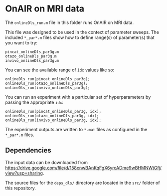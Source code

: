 # OnAIR on MRI data

The `onlineDls_run.m` file in this folder runs OnAIR on MRI data.

This file was designed to be used in the context of parameter sweeps.
The included `*_par*.m` files show how to define range(s) of parameter(s) that
you want to try:

```
pincat_onlineDls_par3g.m
otazo_onlineDls_par3g.m
invivo_onlineDls_par3g.m
```

You can see the available range of `idx` values like so:

```
onlineDls_run(pincat_onlineDls_par3g);
onlineDls_run(otazo_onlineDls_par3g);
onlineDls_run(invivo_onlineDls_par3g);
```

You can run an experiment with a particular set of hyperparameters by passing
the appropriate `idx`:

```
onlineDls_run(pincat_onlineDls_par3g, idx);
onlineDls_run(otazo_onlineDls_par3g, idx);
onlineDls_run(invivo_onlineDls_par3g, idx);
```

The experiment outputs are written to `*.mat` files as configured in the
`*_par*.m` files.

## Dependencies

The input data can be downloaded from
https://drive.google.com/file/d/158cnwBAnKqFgX6yrcADme9wBHMNWtGfj/view?usp=sharing.

The source files for the `deps_dls/` directory are located in the `src/` folder
of this repository.
